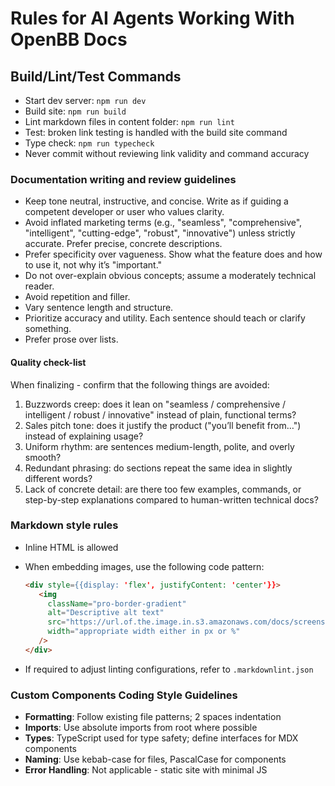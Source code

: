 # Rules for AI Agents Working With OpenBB Docs

## Build/Lint/Test Commands

- Start dev server: `npm run dev`
- Build site: `npm run build`
- Lint markdown files in content folder: `npm run lint`
- Test: broken link testing is handled with the build site command
- Type check: `npm run typecheck`
- Never commit without reviewing link validity and command accuracy

### Documentation writing and review guidelines

- Keep tone neutral, instructive, and concise. Write as if guiding a competent developer or user who values clarity.
- Avoid inflated marketing terms (e.g., "seamless", "comprehensive", "intelligent", "cutting-edge", "robust", "innovative") unless strictly accurate. Prefer precise, concrete descriptions.
- Prefer specificity over vagueness. Show what the feature does and how to use it, not why it’s "important."
- Do not over-explain obvious concepts; assume a moderately technical reader.
- Avoid repetition and filler.
- Vary sentence length and structure.
- Prioritize accuracy and utility. Each sentence should teach or clarify something.
- Prefer prose over lists.

#### Quality check-list

When finalizing - confirm that the following things are avoided:

1. Buzzwords creep: does it lean on "seamless / comprehensive / intelligent / robust / innovative" instead of plain, functional terms?
2. Sales pitch tone: does it justify the product ("you’ll benefit from…") instead of explaining usage?
3. Uniform rhythm: are sentences medium-length, polite, and overly smooth?
4. Redundant phrasing: do sections repeat the same idea in slightly different words?
5. Lack of concrete detail: are there too few examples, commands, or step-by-step explanations compared to human-written technical docs?

### Markdown style rules

- Inline HTML is allowed
- When embedding images, use the following code pattern:

  ```html
  <div style={{display: 'flex', justifyContent: 'center'}}>
     <img
       className="pro-border-gradient"
       alt="Descriptive alt text"
       src="https://url.of.the.image.in.s3.amazonaws.com/docs/screenshots/table-controls.jpg"
       width="appropriate width either in px or %"
     />
  </div>
  ```

- If required to adjust linting configurations, refer to `.markdownlint.json`

### Custom Components Coding Style Guidelines

- **Formatting**: Follow existing file patterns; 2 spaces indentation
- **Imports**: Use absolute imports from root where possible
- **Types**: TypeScript used for type safety; define interfaces for MDX components
- **Naming**: Use kebab-case for files, PascalCase for components
- **Error Handling**: Not applicable - static site with minimal JS
